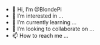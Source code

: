 - 👋 Hi, I’m @BlondePi
- 👀 I’m interested in ...
- 🌱 I’m currently learning ...
- 💞️ I’m looking to collaborate on ...
- 📫 How to reach me ...

<!---
BlondePi/BlondePi is a ✨ special ✨ repository because its `README.md` (this file) appears on your GitHub profile.
You can click the Preview link to take a look at your changes.
--->
